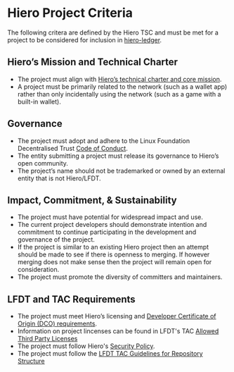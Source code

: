 # Hiero Project Criteria

The following critera are defined by the Hiero TSC and must be met for a project to be considered for inclusion in [hiero-ledger](https://github.com/hiero-ledger).

## Hiero’s Mission and Technical Charter

- The project must align with [Hiero’s technical charter and core mission](technical-charter.md).
- A project must be primarily related to the network (such as a wallet app) rather than only incidentally using the network (such as a game with a built-in wallet).

## Governance

- The project must adopt and adhere to the Linux Foundation Decentralised Trust [Code of Conduct](https://www.lfdecentralizedtrust.org/code-of-conduct).
- The entity submitting a project must release its governance to Hiero’s open community.
- The project’s name should not be trademarked or owned by an external entity that is not Hiero/LFDT.

## Impact, Commitment, & Sustainability

- The project must have potential for widespread impact and use.
- The current project developers should demonstrate intention and commitment to continue participating in the development and governance of the project.
- If the project is similar to an existing Hiero project then an attempt should be made to see if there is openness to merging. If however merging does not make sense then the project will remain open for consideration.
- The project must promote the diversity of committers and maintainers.

## LFDT and TAC Requirements

- The project must meet Hiero’s licensing and [Developer Certificate of Origin (DCO) requirements](https://wiki.linuxfoundation.org/dco).
- Information on project lincenses can be found in LFDT's TAC [Allowed Third Party Licenses](https://lf-decentralized-trust.github.io/governance/governing-documents/allowed-third-party-licenses/)
- The project must follow Hiero's [Security Policy](https://github.com/hiero-ledger/.github/blob/main/SECURITY.md).
- The project must follow the [LFDT TAC Guidelines for Repository Structure](https://lf-decentralized-trust.github.io/governance/governing-documents/repository-structure/)  
